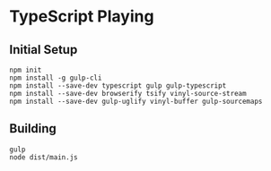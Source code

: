 # TypeScript Playing


## Initial Setup
	npm init
	npm install -g gulp-cli
	npm install --save-dev typescript gulp gulp-typescript
	npm install --save-dev browserify tsify vinyl-source-stream
	npm install --save-dev gulp-uglify vinyl-buffer gulp-sourcemaps

## Building
	gulp
	node dist/main.js


